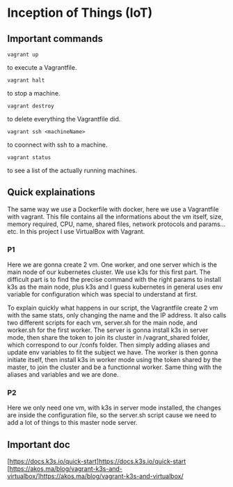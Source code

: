 # Inception of Things (IoT)

## Important commands

```
vagrant up
```

to execute a Vagrantfile.

```
vagrant halt
```

to stop a machine.

```
vagrant destroy
```

to delete everything the Vagrantfile did.

```
vagrant ssh <machineName>
```

to coonnect with ssh to a machine.

```
vagrant status
```

to see a list of the actually running machines.

## Quick explainations

The same way we use a Dockerfile with docker, here we use a Vagrantfile with vagrant. This file contains all the informations about the vm itself, size, memory required, CPU, name, shared files, network protocols and params... etc. In this project I use VirtualBox with Vagrant.

### P1

Here we are gonna create 2 vm. One worker, and one server which is the main node of our kubernetes cluster. We use k3s for this first part. The difficult part is to find the precise command with the right params to install k3s as the main node, plus k3s and I guess kubernetes in general uses env variable for configuration which was special to understand at first.

To explain quickly what happens in our script, the Vagrantfile create 2 vm with the same stats, only changing the name and the IP address. It also calls two different scripts for each vm, server.sh for the main node, and worker.sh for the first worker. The server is gonna install k3s in server mode, then share the token to join its cluster in /vagrant_shared folder, which correspond to our /confs folder. Then simply adding aliases and update env variables to fit the subject we have. The worker is then gonna initiate itself, then install k3s in worker mode using the token shared by the master, to join the cluster and be a functionnal worker. Same thing with the aliases and variables and we are done.

### P2

Here we only need one vm, with k3s in server mode installed, the changes are inside the configuration file, so the server.sh script cause we need to add a lot of things to this master node server.

## Important doc

[https://docs.k3s.io/quick-start]https://docs.k3s.io/quick-start
[https://akos.ma/blog/vagrant-k3s-and-virtualbox/]https://akos.ma/blog/vagrant-k3s-and-virtualbox/
